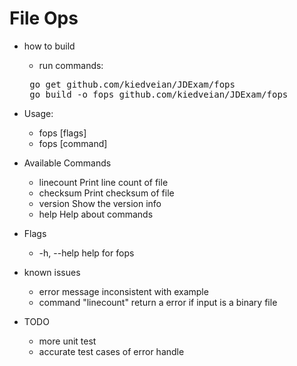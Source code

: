 # File Ops

* how to build 
  * run commands:
  <pre> go get github.com/kiedveian/JDExam/fops 
   go build -o fops github.com/kiedveian/JDExam/fops </pre>

* Usage:
  *  fops [flags]
  *  fops [command]

* Available Commands
  * linecount Print line count of file
  * checksum  Print checksum of file
  * version     Show the version info
  * help         Help about commands
* Flags
  * -h, --help   help for fops

* known issues
  * error message inconsistent with example
  * command "linecount" return a error if input is a binary file

* TODO 
  * more unit test
  * accurate test cases of error handle
